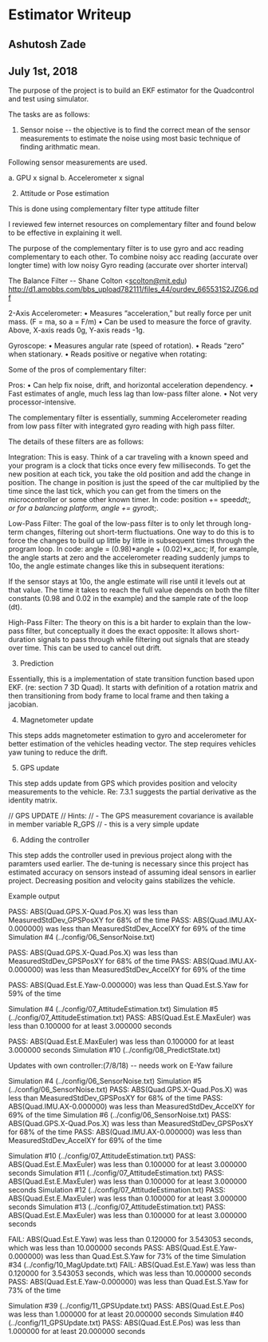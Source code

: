 # Estimator Writeup 
## Ashutosh Zade
## July 1st, 2018

The purpose of the project is to build an EKF estimator for the Quadcontrol and test using simulator. 

The tasks are as follows: 

1. Sensor noise -- the objective is to find the correct mean of the sensor measurements to estimate the noise using most basic technique of finding arithmatic mean. 

Following sensor measurements are used. 

a. GPU x signal
b. Accelerometer x signal

2. Attitude or Pose estimation

This is done using complementary filter type attitude filter

I reviewed few internet resources on complementary filter and found below to be effective in explaining it well. 

The purpose of the complementary filter is to use gyro and acc reading complementary to each other. To combine noisy acc reading (accurate over longter time) with low noisy Gyro reading (accurate over shorter interval)

The Balance Filter -- Shane Colton <scolton@mit.edu)
http://d1.amobbs.com/bbs_upload782111/files_44/ourdev_665531S2JZG6.pdf

 2-Axis Accelerometer:
• Measures “acceleration,” but really force per unit mass. (F = ma, so a = F/m)
• Can be used to measure the force of gravity. Above, X-axis reads 0g, Y-axis reads -1g.

Gyroscope:
• Measures angular rate (speed of rotation). • Reads “zero” when stationary.
• Reads positive or negative when rotating:

Some of the pros of complementary filter: 

Pros:
• Can help fix noise, drift, and horizontal acceleration dependency.
• Fast estimates of angle, much less lag than low-pass filter alone.
• Not very processor-intensive.

The complementary filter is essentially, summing Accelerometer reading from low pass filter with integrated gyro reading with high pass filter. 

The details of these filters are as follows:

Integration: This is easy. Think of a car traveling with a known speed and your program is a clock that ticks once every few milliseconds. To get the new position at each tick, you take the old position and add the change in position. The change in position is just the speed of the car multiplied by the time since the last tick, which you can get from the timers on the microcontroller or some other known timer. In code:
position += speed*dt;, or for a balancing platform, angle += gyro*dt;.


Low-Pass Filter: The goal of the low-pass filter is to only let through long-term changes, filtering out short-term fluctuations. One way to do this is to force the changes to build up little by little in subsequent times through the program loop. In code:
angle = (0.98)*angle + (0.02)*x_acc;
If, for example, the angle starts at zero and the accelerometer reading suddenly jumps to 10o, the angle estimate changes like this in subsequent iterations:

If the sensor stays at 10o, the angle estimate will rise until it levels out at that value. The time it takes to reach the full value depends on both the filter constants (0.98 and 0.02 in the example) and the sample rate of the loop (dt).

High-Pass Filter: The theory on this is a bit harder to explain than the low-pass filter, but conceptually it does the exact opposite: It allows short-duration signals to pass through while filtering out signals that are steady over time. This can be used to cancel out drift.

3. Prediction

Essentially, this is a implementation of state transition function based upon EKF. (re: section 7 3D Quad). It starts with definition of a rotation matrix and then transitioning from body frame to local frame and then taking a jacobian. 

4. Magnetometer update

This steps adds magnetometer estimation to gyro and accelerometer for better estimation of the vehicles heading vector. The step requires vehicles yaw tuning to reduce the drift. 

5. GPS update

This step adds update from GPS which provides position and velocity measurements to the vehicle. Re: 7.3.1 suggests the partial derivative as the identity matrix. 


 // GPS UPDATE
// Hints: 
//  - The GPS measurement covariance is available in member variable R_GPS
//  - this is a very simple update

6. Adding the controller

This step adds the controller used in previous project along with the paramters used earlier. The de-tuning is necessary since this project has estimated accuracy on sensors instead of assuming ideal sensors in earlier project. Decreasing position and velocity gains stabilizes the vehicle. 

Example output

PASS: ABS(Quad.GPS.X-Quad.Pos.X) was less than MeasuredStdDev_GPSPosXY for 68% of the time
PASS: ABS(Quad.IMU.AX-0.000000) was less than MeasuredStdDev_AccelXY for 69% of the time
Simulation #4 (../config/06_SensorNoise.txt)

PASS: ABS(Quad.GPS.X-Quad.Pos.X) was less than MeasuredStdDev_GPSPosXY for 68% of the time
PASS: ABS(Quad.IMU.AX-0.000000) was less than MeasuredStdDev_AccelXY for 69% of the time

PASS: ABS(Quad.Est.E.Yaw-0.000000) was less than Quad.Est.S.Yaw for 59% of the time

Simulation #4 (../config/07_AttitudeEstimation.txt)
Simulation #5 (../config/07_AttitudeEstimation.txt)
PASS: ABS(Quad.Est.E.MaxEuler) was less than 0.100000 for at least 3.000000 seconds

PASS: ABS(Quad.Est.E.MaxEuler) was less than 0.100000 for at least 3.000000 seconds
Simulation #10 (../config/08_PredictState.txt)

Updates with own controller:(7/8/18) -- needs work on E-Yaw failure

Simulation #4 (../config/06_SensorNoise.txt)
Simulation #5 (../config/06_SensorNoise.txt)
PASS: ABS(Quad.GPS.X-Quad.Pos.X) was less than MeasuredStdDev_GPSPosXY for 68% of the time
PASS: ABS(Quad.IMU.AX-0.000000) was less than MeasuredStdDev_AccelXY for 69% of the time
Simulation #6 (../config/06_SensorNoise.txt)
PASS: ABS(Quad.GPS.X-Quad.Pos.X) was less than MeasuredStdDev_GPSPosXY for 68% of the time
PASS: ABS(Quad.IMU.AX-0.000000) was less than MeasuredStdDev_AccelXY for 69% of the time


Simulation #10 (../config/07_AttitudeEstimation.txt)
PASS: ABS(Quad.Est.E.MaxEuler) was less than 0.100000 for at least 3.000000 seconds
Simulation #11 (../config/07_AttitudeEstimation.txt)
PASS: ABS(Quad.Est.E.MaxEuler) was less than 0.100000 for at least 3.000000 seconds
Simulation #12 (../config/07_AttitudeEstimation.txt)
PASS: ABS(Quad.Est.E.MaxEuler) was less than 0.100000 for at least 3.000000 seconds
Simulation #13 (../config/07_AttitudeEstimation.txt)
PASS: ABS(Quad.Est.E.MaxEuler) was less than 0.100000 for at least 3.000000 seconds


FAIL: ABS(Quad.Est.E.Yaw) was less than 0.120000 for 3.543053 seconds, which was less than 10.000000 seconds
PASS: ABS(Quad.Est.E.Yaw-0.000000) was less than Quad.Est.S.Yaw for 73% of the time
Simulation #34 (../config/10_MagUpdate.txt)
FAIL: ABS(Quad.Est.E.Yaw) was less than 0.120000 for 3.543053 seconds, which was less than 10.000000 seconds
PASS: ABS(Quad.Est.E.Yaw-0.000000) was less than Quad.Est.S.Yaw for 73% of the time


Simulation #39 (../config/11_GPSUpdate.txt)
PASS: ABS(Quad.Est.E.Pos) was less than 1.000000 for at least 20.000000 seconds
Simulation #40 (../config/11_GPSUpdate.txt)
PASS: ABS(Quad.Est.E.Pos) was less than 1.000000 for at least 20.000000 seconds




